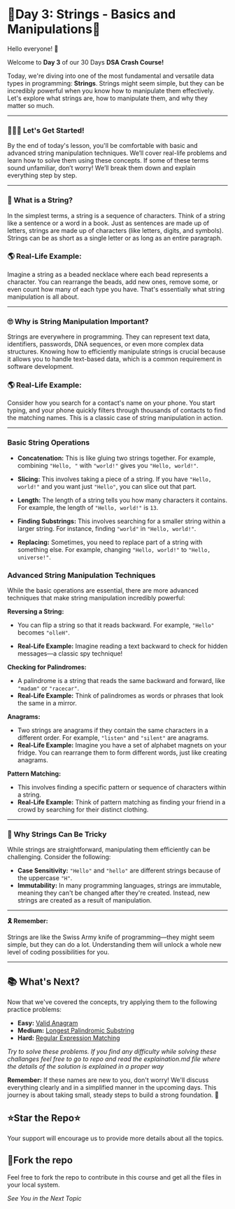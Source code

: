# 🚀Day 3: Strings - Basics and Manipulations🚀

Hello everyone! 👋

Welcome to **Day 3** of our 30 Days **DSA Crash Course!**

Today, we're diving into one of the most fundamental and versatile data types in programming: **Strings**. Strings might seem simple, but they can be incredibly powerful when you know how to manipulate them effectively. Let's explore what strings are, how to manipulate them, and why they matter so much.

<hr>

### 🏃‍♂️‍➡️ Let's Get Started!
By the end of today's lesson, you'll be comfortable with basic and advanced string manipulation techniques. We’ll cover real-life problems and learn how to solve them using these concepts. If some of these terms sound unfamiliar, don’t worry! We’ll break them down and explain everything step by step.

<hr>

### 🧵 What is a String?

In the simplest terms, a string is a sequence of characters. Think of a string like a sentence or a word in a book. Just as sentences are made up of letters, strings are made up of characters (like letters, digits, and symbols). Strings can be as short as a single letter or as long as an entire paragraph.

### 🌎 Real-Life Example:

Imagine a string as a beaded necklace where each bead represents a character. You can rearrange the beads, add new ones, remove some, or even count how many of each type you have. That's essentially what string manipulation is all about.

<hr>

### 🙄 Why is String Manipulation Important?

Strings are everywhere in programming. They can represent text data, identifiers, passwords, DNA sequences, or even more complex data structures. Knowing how to efficiently manipulate strings is crucial because it allows you to handle text-based data, which is a common requirement in software development.

### 🌎 Real-Life Example: 

Consider how you search for a contact's name on your phone. You start typing, and your phone quickly filters through thousands of contacts to find the matching names. This is a classic case of string manipulation in action.

<hr>

### Basic String Operations

- **Concatenation:** This is like gluing two strings together. For example, combining `"Hello, "` with `"world!"` gives you `"Hello, world!"`.

- **Slicing:** This involves taking a piece of a string. If you have `"Hello, world!"` and you want just `"Hello"`, you can slice out that part.

- **Length:** The length of a string tells you how many characters it contains. For example, the length of `"Hello, world!"` is `13`.

- **Finding Substrings:** This involves searching for a smaller string within a larger string. For instance, finding `"world"` in `"Hello, world!"`.

- **Replacing:** Sometimes, you need to replace part of a string with something else. For example, changing `"Hello, world!"` to `"Hello, universe!"`.

### Advanced String Manipulation Techniques
While the basic operations are essential, there are more advanced techniques that make string manipulation incredibly powerful:

**Reversing a String:**

- You can flip a string so that it reads backward. For example, `"Hello"` becomes `"olleH"`.

- **Real-Life Example:** Imagine reading a text backward to check for hidden messages—a classic spy technique!

**Checking for Palindromes:**

- A palindrome is a string that reads the same backward and forward, like `"madam"` or `"racecar"`.
- **Real-Life Example:** Think of palindromes as words or phrases that look the same in a mirror.

**Anagrams:**

- Two strings are anagrams if they contain the same characters in a different order. For example, `"listen"` and `"silent"` are anagrams.
- **Real-Life Example:** Imagine you have a set of alphabet magnets on your fridge. You can rearrange them to form different words, just like creating anagrams.

**Pattern Matching:**

- This involves finding a specific pattern or sequence of characters within a string.
- **Real-Life Example:** Think of pattern matching as finding your friend in a crowd by searching for their distinct clothing.

<hr>

### 🎃 Why Strings Can Be Tricky
While strings are straightforward, manipulating them efficiently can be challenging. Consider the following:

- **Case Sensitivity:** `"Hello"` and `"hello"` are different strings because of the uppercase `"H"`.
- **Immutability:** In many programming languages, strings are immutable, meaning they can't be changed after they're created. Instead, new strings are created as a result of manipulation.

<hr>

**🎗️ Remember:**

Strings are like the Swiss Army knife of programming—they might seem simple, but they can do a lot. Understanding them will unlock a whole new level of coding possibilities for you.

<hr>

## 📚 What's Next?
Now that we've covered the concepts, try applying them to the following practice problems:

- **Easy:** [Valid Anagram](https://leetcode.com/problems/valid-anagram/)
- **Medium:** [Longest Palindromic Substring](https://leetcode.com/problems/longest-palindromic-substring/)
- **Hard:** [Regular Expression Matching](https://leetcode.com/problems/regular-expression-matching/)


*Try to solve these problems. If you find any difficulty while solving these challanges feel free to go to repo and read the explaination.md file where the details of the solution is explained in a proper way*

**Remember:** If these names are new to you, don't worry! We'll discuss everything clearly and in a simplified manner in the upcoming days. This journey is about taking small, steady steps to build a strong foundation. 🚀

## ⭐Star the Repo⭐

Your support will encourage us to provide more details about all the topics.

## 🍴Fork the repo

Feel free to fork the repo to contribute in this course and get all the files in your local system.

*See You in the Next Topic*